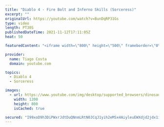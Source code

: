 ```yaml
---
title: "Diablo 4 - Fire Bolt and Inferno Skills (Sorceress)"
excerpt: ""
originalUrl: https://youtube.com/watch?v=BunDqRP31Gs
type: video
length: PT30S
publishedDateTime: 2021-11-12T17:11:05Z
heat: 50

featuredContent: "<iframe width=\"800\" height=\"500\" frameborder=\"0\" src=\"https://www.youtube.com/embed/BunDqRP31Gs\" allow=\"accelerometer; autoplay; encrypted-media; gyroscope; picture-in-picture\" allowfullscreen></iframe>"

provider:
  name: Tiago Costa
  domain: youtube.com

topics:
  - Diablo 4
  - Sorceress

images:
  - url: https://www.youtube.com/img/desktop/supported_browsers/dinosaur.png
    width: 1200
    height: 800
    isCached: true

secured: "I99xoD9h3DiPWxrJdtDuQNnmLRtN0JCqJ1yih2eMSx4AiyleuEWXdjd2jdx1iKV0kyA47jaHmCXk0KPH6I5ji4I0SjKCo/G8yZ4VsMFjFBpYdaC7mkMZh9g550GEuUOLKf/b0QaCGTxHkMtP/0cRXfvFDxWMPSxCPS/6c123kzC+qne8D7gS3dtNlwGdJ3fUGs+SeEgN6PRrwo5SP4Z6QrUQQrH88zxphScVMFCSgjvVinHYpRshCiuyvEUP99gb4snVHFXt+h3/aU/QAeGWRyuTjH3JRDSq8CSDBAnjCCPPNjpibM8BpGcQGTwRp9WiJNqh7UZpEOeaNmQEFrmUP6mcKRxX9FXUQnd801vwn6US7pPT/AKaREbl3OlY460R8G5IyvFR5ogK15IZ0/WMDkOr/RVxw5OivjFZWe1UO/Y=;ijmO4/QSM1lHKqiF0SjHmA=="
---
```



